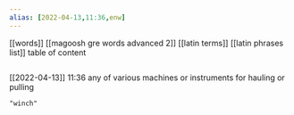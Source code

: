 ```yaml
---
alias: [2022-04-13,11:36,enw]
---
```

[[words]] [[magoosh gre words advanced 2]] [[latin terms]] [[latin phrases list]]
table of content
```toc
```

[[2022-04-13]] 11:36
any of various machines or instruments for hauling or pulling
```query
"winch"
```